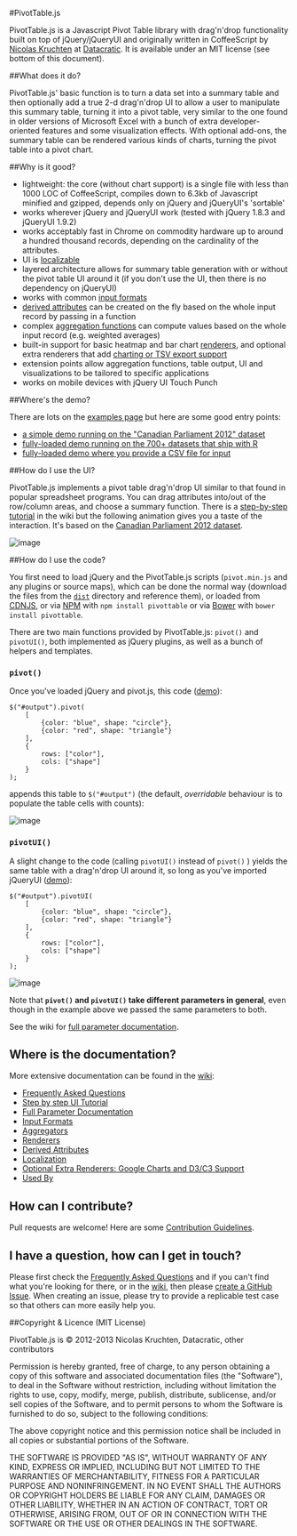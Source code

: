 #PivotTable.js

PivotTable.js is a Javascript Pivot Table library with drag'n'drop functionality built on top of jQuery/jQueryUI and originally written in CoffeeScript by [Nicolas Kruchten](http://nicolas.kruchten.com) at [Datacratic](http://datacratic.com). It is available under an MIT license (see bottom of this document).

##What does it do?

PivotTable.js' basic function is to turn a data set into a summary table and then optionally add a true 2-d drag'n'drop UI to allow a user to manipulate this summary table, turning it into a pivot table, very similar to the one found in older versions of Microsoft Excel with a bunch of extra developer-oriented features and some visualization effects. With optional add-ons, the summary table can be rendered various kinds of charts, turning the pivot table into a pivot chart.

##Why is it good?

* lightweight: the core (without chart support) is a single file with less than 1000 LOC of CoffeeScript, compiles down to 6.3kb of Javascript minified and gzipped, depends only on jQuery and jQueryUI's 'sortable'
* works wherever jQuery and jQueryUI work (tested with jQuery 1.8.3 and jQueryUI 1.9.2)
* works acceptably fast in Chrome on commodity hardware up to around a hundred thousand records, depending on the cardinality of the attributes.
* UI is [localizable](https://github.com/nicolaskruchten/pivottable/wiki/Localization)
* layered architecture allows for summary table generation with or without the pivot table UI around it (if you don't use the UI, then there is no dependency on jQueryUI)
* works with common [input formats](https://github.com/nicolaskruchten/pivottable/wiki/Input-Formats)
* [derived attributes](https://github.com/nicolaskruchten/pivottable/wiki/Derived-Attributes) can be created on the fly based on the whole input record by passing in a function
* complex [aggregation functions](https://github.com/nicolaskruchten/pivottable/wiki/Aggregators) can compute values based on the whole input record (e.g. weighted averages)
* built-in support for basic heatmap and bar chart [renderers](https://github.com/nicolaskruchten/pivottable/wiki/Renderers), and optional extra renderers that add [charting or TSV export support](https://github.com/nicolaskruchten/pivottable/wiki/Optional-Extra-Renderers)
* extension points allow aggregation functions, table output, UI and visualizations to be tailored to specific applications
* works on mobile devices with jQuery UI Touch Punch


##Where's the demo?

There are lots on the [examples page](http://nicolas.kruchten.com/pivottable/examples/index.html) but here are some good entry points:

* [a simple demo running on the "Canadian Parliament 2012" dataset](http://nicolaskruchten.github.io/pivottable/examples/mps_prepop.html)
* [fully-loaded demo running on the 700+ datasets that ship with R](http://nicolas.kruchten.com/pivottable/examples/rcsvs.html)
* [fully-loaded demo where you provide a CSV file for input](http://nicolaskruchten.github.io/pivottable/examples/fully_loaded.html)

##How do I use the UI?

PivotTable.js implements a pivot table drag'n'drop UI similar to that found in popular spreadsheet programs. You can drag attributes into/out of the row/column areas, and choose a summary function. There is a [step-by-step tutorial](https://github.com/nicolaskruchten/pivottable/wiki/UI-Tutorial) in the wiki but the following animation gives you a taste of the interaction. It's based on the [Canadian Parliament 2012 dataset](https://github.com/nicolaskruchten/pivottable/blob/master/examples/mps.csv).

![image](http://nicolaskruchten.github.io/pivottable/images/animation.gif)


##How do I use the code?

You first need to load jQuery and the PivotTable.js scripts (`pivot.min.js` and any plugins or source maps), which can be done the normal way (download the files from the [`dist`](https://github.com/nicolaskruchten/pivottable/tree/master/dist) directory and reference them), or loaded from [CDNJS](https://cdnjs.com/libraries/pivottable), or via [NPM](https://www.npmjs.com/package/pivottable) with `npm install pivottable` or via [Bower](http://bower.io/) with `bower install pivottable`.

There are two main functions provided by PivotTable.js: `pivot()` and `pivotUI()`, both implemented as jQuery plugins, as well as a bunch of helpers and templates.

### `pivot()`

Once you've loaded jQuery and pivot.js, this code ([demo](http://nicolaskruchten.github.io/pivottable/examples/simple.html)):

	$("#output").pivot(
	    [
	        {color: "blue", shape: "circle"},
	        {color: "red", shape: "triangle"}
	    ],
	    {
	        rows: ["color"],
	        cols: ["shape"]
	    }
	);

appends this table to `$("#output")` (the default, *overridable* behaviour is to populate the table cells with counts):

![image](http://nicolaskruchten.github.io/pivottable/images/simple.png)

### `pivotUI()`

A slight change to the code (calling `pivotUI()` instead of `pivot()` ) yields the same table with a drag'n'drop UI around it, so long as you've imported jQueryUI ([demo](http://nicolaskruchten.github.io/pivottable/examples/simple_ui.html)):

	$("#output").pivotUI(
	    [
	        {color: "blue", shape: "circle"},
	        {color: "red", shape: "triangle"}
	    ],
	    {
	        rows: ["color"],
	        cols: ["shape"]
	    }
	);

![image](http://nicolaskruchten.github.io/pivottable/images/simple_ui.png)

Note that **`pivot()` and `pivotUI()` take different parameters in general**, even though in the example above we passed the same parameters to both.

See the wiki for [full parameter documentation](https://github.com/nicolaskruchten/pivottable/wiki/Parameters).

## Where is the documentation?

More extensive documentation can be found in the [wiki](https://github.com/nicolaskruchten/pivottable/wiki):

* [Frequently Asked Questions](https://github.com/nicolaskruchten/pivottable/wiki/Frequently-Asked-Questions)
* [Step by step UI Tutorial](https://github.com/nicolaskruchten/pivottable/wiki/UI-Tutorial)
* [Full Parameter Documentation](https://github.com/nicolaskruchten/pivottable/wiki/Parameters)
* [Input Formats](https://github.com/nicolaskruchten/pivottable/wiki/Input-Formats)
* [Aggregators](https://github.com/nicolaskruchten/pivottable/wiki/Aggregators)
* [Renderers](https://github.com/nicolaskruchten/pivottable/wiki/Renderers)
* [Derived Attributes](https://github.com/nicolaskruchten/pivottable/wiki/Derived-Attributes)
* [Localization](https://github.com/nicolaskruchten/pivottable/wiki/Localization)
* [Optional Extra Renderers: Google Charts and D3/C3 Support](https://github.com/nicolaskruchten/pivottable/wiki/Optional-Extra-Renderers)
* [Used By](https://github.com/nicolaskruchten/pivottable/wiki/Used-By)

## How can I contribute?

Pull requests are welcome! Here are some [Contribution Guidelines](https://github.com/nicolaskruchten/pivottable/blob/master/CONTRIBUTING.md).

## I have a question, how can I get in touch?

Please first check the [Frequently Asked Questions](https://github.com/nicolaskruchten/pivottable/wiki/Frequently-Asked-Questions) and if you can't find what you're looking for there, or in the [wiki](https://github.com/nicolaskruchten/pivottable/wiki), then please [create a GitHub Issue](https://github.com/nicolaskruchten/pivottable/issues/new). When creating an issue, please try to provide a replicable test case so that others can more easily help you.

##Copyright & Licence (MIT License)

PivotTable.js is © 2012-2013 Nicolas Kruchten, Datacratic, other contributors

Permission is hereby granted, free of charge, to any person obtaining a copy of this software and associated documentation files (the "Software"), to deal in the Software without restriction, including without limitation the rights to use, copy, modify, merge, publish, distribute, sublicense, and/or sell copies of the Software, and to permit persons to whom the Software is furnished to do so, subject to the following conditions:

The above copyright notice and this permission notice shall be included in all copies or substantial portions of the Software.

THE SOFTWARE IS PROVIDED "AS IS", WITHOUT WARRANTY OF ANY KIND, EXPRESS OR IMPLIED, INCLUDING BUT NOT LIMITED TO THE WARRANTIES OF MERCHANTABILITY, FITNESS FOR A PARTICULAR PURPOSE AND NONINFRINGEMENT. IN NO EVENT SHALL THE AUTHORS OR COPYRIGHT HOLDERS BE LIABLE FOR ANY CLAIM, DAMAGES OR OTHER LIABILITY, WHETHER IN AN ACTION OF CONTRACT, TORT OR OTHERWISE, ARISING FROM, OUT OF OR IN CONNECTION WITH THE SOFTWARE OR THE USE OR OTHER DEALINGS IN THE SOFTWARE.
